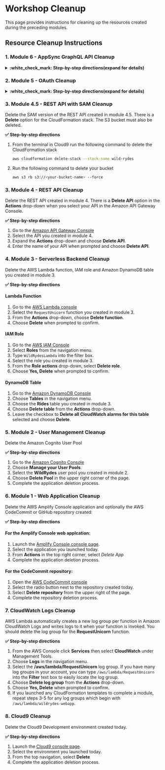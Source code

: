 # Workshop Cleanup

This page provides instructions for cleaning up the resources created during the preceding modules.

## Resource Cleanup Instructions

### 1. Module 6 - AppSync GraphQL API Cleanup

<details>
<summary><strong>:white_check_mark: Step-by-step directions(expand for details)</strong></summary><p>
Delete the AppSync GraphQL API. From the AppSync console, select the application and click **Delete**

1. Go to the [AWS AppSync Console][appsync-console].
1. Select the API created for this workshop.
1. Select **Delete** from the top right.
1. Complete the application deletion process.

</p></details>

### 2. Module 5 - OAuth Cleanup

<details>
<summary><strong>:white_check_mark: Step-by-step directions(expand for details)</strong></summary><p>
Delete the Unicorn Manager CloudFront distribution and S3 bucket for the static website hosting created in module 5. Using the Lambda console, also delete the **ListUnicornRides** and **ListUnicornAuthorizer** functions. If you have deployed the pre-requisites CloudFormation stack, delete the stack using the CloudFormation console.

1. In the AWS Management Console, click **Services** then select **CloudFront** under Networking & Content Delivery.

1. Select the distribution for the Unicorn Manager application we created in module 5 and click **Disable**.

1. Once the distribution is disabled, click **Delete**.

1. Using the **Services** dropdown, navigate to the **S3** console under Storage.

1. Select the **unicornmanager-xxx** bucket and click **Delete bucket**. In the confirmation window enter the bucket name and click **Confirm**.

1. Next, using the **Services** dropdown navigate to the **Lambda** console under Compute.

1. From the functions list, select the **ListUnicornRides** function and use the **Actions** dropdown to select **Delete**.

1. Repeat the same operation for the **ListUnicornAuthorizer** function.

1. If you have deployed the pre-requisites stack before starting module 5, navigate to the **CloudFormation** console under Management Tools.

1. Select the **WildRydes-xxx** stack and use the **Actions** dropdown to click **Delete Stack**.

</p></details>

### 3. Module 4.5 - REST API with SAM Cleanup
Delete the SAM version of the REST API created in module 4.5. There is a **Delete** option for the CloudFormation stack. The S3 bucket must also be deleted.

**:white_check_mark: Step-by-step directions**
1. From the terminal in Cloud9 run the following command to delete the CloudFormation stack
    ```bash
    aws cloudformation delete-stack --stack-name wild-rydes
    ```
1. Run the following command to delete your bucket
    ```bash
    aws s3 rb s3://<your-bucket-name> --force
    ```

### 3. Module 4 - REST API Cleanup
Delete the REST API created in module 4. There is a **Delete API** option in the **Actions** drop-down when you select your API in the Amazon API Gateway Console.

**:white_check_mark: Step-by-step directions**

1. Go to the [Amazon API Gateway Console][api-gw-console]
1. Select the API you created in module 4.
1. Expand the **Actions** drop-down and choose **Delete API**.
1. Enter the name of your API when prompted and choose **Delete API**.

### 4. Module 3 - Serverless Backend Cleanup
Delete the AWS Lambda function, IAM role and Amazon DynamoDB table you created in module 3.

**:white_check_mark: Step-by-step directions**

#### Lambda Function

1. Go to the [AWS Lambda console][lambda-console]
1. Select the `RequestUnicorn` function you created in module 3.
1. From the **Actions** drop-down, choose **Delete function**.
1. Choose **Delete** when prompted to confirm.

#### IAM Role

1. Go to the [AWS IAM Console][iam-console]
1. Select **Roles** from the navigation menu.
1. Type `WildRydesLambda` into the filter box.
1. Select the role you created in module 3.
1. From the **Role actions** drop-down, select **Delete role**.
1. Choose **Yes, Delete** when prompted to confirm.

#### DynamoDB Table

1. Go to the [Amazon DynamoDB Console][dynamodb-console]
1. Choose **Tables** in the navigation menu.
1. Choose the **Rides** table you created in module 3.
1. Choose **Delete table** from the **Actions** drop-down.
1. Leave the checkbox to **Delete all CloudWatch alarms for this table** selected and choose **Delete**.

### 5. Module 2 - User Management Cleanup
Delete the Amazon Cognito User Pool

**:white_check_mark: Step-by-step directions**

1. Go to the [Amazon Cognito Console][cognito-console]
1. Choose **Manage your User Pools**.
1. Select the **WildRydes** user pool you created in module 2.
1. Choose **Delete Pool** in the upper right corner of the page.
1. Complete the application deletion process.

### 6. Module 1 - Web Application Cleanup
Delete the AWS Amplify Console application and optionally the AWS CodeCommit or GitHub repository created:

**:white_check_mark: Step-by-step directions**

#### For the Amplify Console web applcation:

1. Launch the [Amplify Console console page][amplify-console-console].
1. Select the application you launched today.
1. From **Actions** in the top right corner, select *Delete App*
1. Complete the application deletion process.

#### For the CodeCommit repository:

1. Open the [AWS CodeCommit console][codecommit-console]
1. Select the radio button next to the repository created today.
1. Select **Delete repository** from the upper right of the page.
1. Complete the repository deletion process.


### 7. CloudWatch Logs Cleanup
AWS Lambda automatically creates a new log group per function in Amazon CloudWatch Logs and writes logs to it when your function is invoked. You should delete the log group for the **RequestUnicorn** function.

**:white_check_mark: Step-by-step directions**

1. From the AWS Console click **Services** then select **CloudWatch** under Management Tools.
1. Choose **Logs** in the navigation menu.
1. Select the **/aws/lambda/RequestUnicorn** log group. If you have many log groups in your account, you can type `/aws/lambda/RequestUnicorn` into the **Filter** text box to easily locate the log group.
1. Choose **Delete log group** from the **Actions** drop-down.
1. Choose **Yes, Delete** when prompted to confirm.
1. If you launched any CloudFormation templates to complete a module, repeat steps 3-5 for any log groups which begin with `/aws/lambda/wildrydes-webapp`.

### 8. Cloud9 Cleanup
Delete the Cloud9 Development environment created today. 

**:white_check_mark: Step-by-step directions**

1. Launch the [Cloud9 console page][cloud9-console].
1. Select the environment you launched today.
1. From the top navigation, select **Delete**
1. Complete the application deletion process.


[amplify-console-console]: https://console.aws.amazon.com/amplify/home
[amplify-console]: https://aws.amazon.com/amplify/console/
[api-gw-console]: https://console.aws.amazon.com/apigateway/home
[cloud9-console]: https://console.aws.amazon.com/cloud9/home
[codecommit-console]: https://console.aws.amazon.com/codesuite/codecommit/repositories
[codecommit-free]: https://aws.amazon.com/codecommit/pricing/
[cognito-console]: https://console.aws.amazon.com/cognito/home
[commit]: https://aws.amazon.com/codecommit
[create-repo]: https://help.github.com/en/articles/create-a-repo
[dynamodb-console]: https://console.aws.amazon.com/dynamodb/home
[github-clone]: https://help.github.com/en/articles/cloning-a-repository
[github]: https://github.com
[github-new-sshkey]: https://help.github.com/en/articles/generating-a-new-ssh-key-and-adding-it-to-the-ssh-agent
[iam-console]: https://console.aws.amazon.com/iam/home
[lambda-console]: https://console.aws.amazon.com/lambda/home
[region-services]: https://aws.amazon.com/about-aws/global-infrastructure/regional-product-services/
[setup]: ../0_Setup/
[user-management]: ../2_UserManagement/
